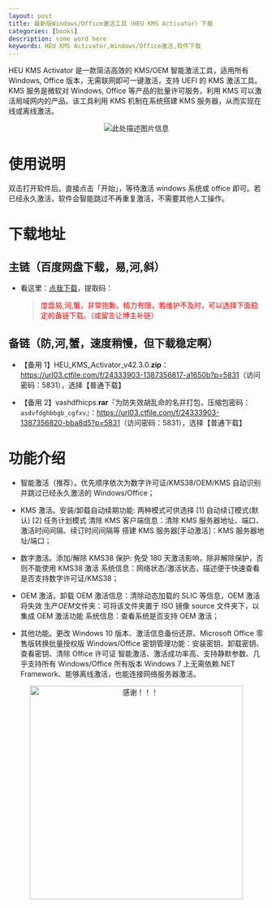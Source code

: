 ```yaml
---
layout: post
title: 最新版Windows/Office激活工具（HEU KMS Activator）下载
categories: [books]
description: some word here
keywords: HEU KMS Activator,Windows/Office激活,软件下载
---
```


HEU KMS Activator 是一款简洁高效的 KMS/OEM 智能激活工具，适用所有 Windows, Office 版本，无需联网即可一键激活，支持 UEFI 的 KMS 激活工具。KMS 服务是微软对 Windows, Office 等产品的批量许可服务，利用 KMS 可以激活局域网内的产品。该工具利用 KMS 机制在系统搭建 KMS 服务器，从而实现在线或离线激活。

<div align="center"><img src="https://qweree.cn/wp-content/uploads/2024/10/heu-kms-activator-v42-tuya.jpg" alt="此处描述图片信息"></div>

# 使用说明

双击打开软件后。直接点击「开始」，等待激活 windows 系统或 office 即可。若已经永久激活，软件会智能跳过不再重复激活，不需要其他人工操作。

# 下载地址

## 主链（百度网盘下载，易,河,斜）

- 看这里：[点我下载](https://pan.baidu.com/s/1iMXUbSbtZQZjDcqDmnWUyw?pwd=)，提取码：

  > <p style="color:red" >度盘易,河,蟹，非常抱歉。精力有限，若维护不及时，可以选择下面稳定的备链下载。（或留言让博主补链）</p>

## 备链（防,河,蟹，速度稍慢，但下载稳定啊）

- 【备用 1】HEU_KMS_Activator_v42.3.0.**zip**：<https://url03.ctfile.com/f/24333903-1387356817-a1650b?p=5831>（访问密码：5831），选择【普通下载】

- 【备用 2】vashdfhicps.**rar**『为防失效胡乱命的名并打包，压缩包密码：`asdvfdghbbgb_cgfxv`』：<https://url03.ctfile.com/f/24333903-1387356820-bba8d5?p=5831>（访问密码：5831），选择【普通下载】

# 功能介绍

- 智能激活（推荐）。优先顺序依次为数字许可证/KMS38/OEM/KMS 自动识别并跳过已经永久激活的 Windows/Office；

- KMS 激活。安装/卸载自动续期功能: 两种模式可供选择 [1] 自动续订模式(默认) [2] 任务计划模式 清除 KMS 客户端信息：清除 KMS 服务器地址、端口、激活时间间隔、续订时间间隔等 搭建 KMS 服务器[手动激活]：KMS 服务器地址/端口；

- 数字激活。添加/解除 KMS38 保护: 免受 180 天激活影响，除非解除保护，否则不能使用 KMS38 激活 系统信息：网络状态/激活状态，描述便于快速查看是否支持数字许可证/KMS38；

- OEM 激活。卸载 OEM 激活信息：清除动态加载的 SLIC 等信息，OEM 激活将失效 生产$OEM$文件夹：可将该文件夹置于 ISO 镜像 source 文件夹下，以集成 OEM 激活功能 系统信息：查看系统是否支持 OEM 激活；

- 其他功能。更改 Windows 10 版本、激活信息备份还原、Microsoft Office 零售版转换批量授权版 Windows/Office 密钥管理功能：安装密钥、卸载密钥、查看密钥、清除 Office 许可证 智能激活、激活成功率高、支持静默参数、几乎支持所有 Windows/Office 所有版本 Windows 7 上无需依赖.NET Framework、能够离线激活，也能连接网络服务器激活。

<div align="center"><img src="https://pic.imgdb.cn/item/6707df6bd29ded1a8ce37031.gif" alt="感谢！！！" width="420px" height="auto"/></div>
